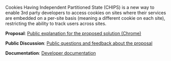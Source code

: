 Cookies Having Independent Partitioned State (CHIPS) is a new way to enable 3rd party developers to access cookies on sites where their services are embedded on a per-site basis (meaning a different cookie on each site), restricting the ability to track users across sites.

**Proposal**: [Public explanation for the proposed solution (Chrome)](https://github.com/privacycg/CHIPS)

**Public Discussion**: [Public questions and feedback about the proposal](https://github.com/privacycg/CHIPS/issues)

**Documentation**: [Developer documentation](https://developer.chrome.com/docs/privacy-sandbox/chips/)
